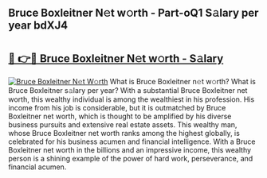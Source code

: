 ## Bruce Boxleitner N𝚎t w𝚘rth - Part-oQ1 S𝚊lary per year bdXJ4

# <h2><a href="http://gc2ucv9.nevu.top/?p=Bruce+Boxleitner">🔗 👉🔴 Bruce Boxleitner N𝚎t w𝚘rth - S𝚊lary</a></h2>

[![Bruce Boxleitner N𝚎t W𝚘rth](https://i.imgur.com/Oavwk0R.jpeg)](http://gc2ucv9.nevu.top/?p=Bruce+Boxleitner)
What is Bruce Boxleitner n𝚎t w𝚘rth? What is Bruce Boxleitner s𝚊lary per year?
With a substantial Bruce Boxleitner net worth, this wealthy individual is among the wealthiest in his profession. His income from his job is considerable, but it is outmatched by Bruce Boxleitner net worth, which is thought to be amplified by his diverse business pursuits and extensive real estate assets. This wealthy man, whose Bruce Boxleitner net worth ranks among the highest globally, is celebrated for his business acumen and financial intelligence. With a Bruce Boxleitner net worth in the billions and an impressive income, this wealthy person is a shining example of the power of hard work, perseverance, and financial acumen.
